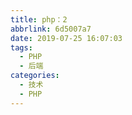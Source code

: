 ```yaml
---
title: php：2
abbrlink: 6d5007a7
date: 2019-07-25 16:07:03
tags:
  - PHP
  - 后端
categories:
  - 技术
  - PHP
---
```


